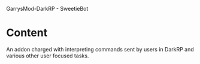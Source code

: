 GarrysMod-DarkRP - SweetieBot

# Content

An addon charged with interpreting commands sent by users in DarkRP and various other user focused tasks.